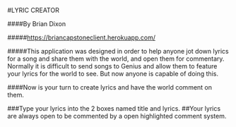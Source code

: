 #LYRIC CREATOR

####By Brian Dixon

#####https://briancapstoneclient.herokuapp.com/


#####This application was designed in order to help anyone jot down lyrics for a song and share them with the world, and open them for commentary. Normally it is difficult to send songs to Genius and allow them to feature your lyrics for the world to see. But now anyone is capable of doing this. 

####Now is your turn to create lyrics and have the world comment on them. 

###Type your lyrics into the 2 boxes named title and lyrics.
##Your lyrics are always open to be commented by a open highlighted comment system. 